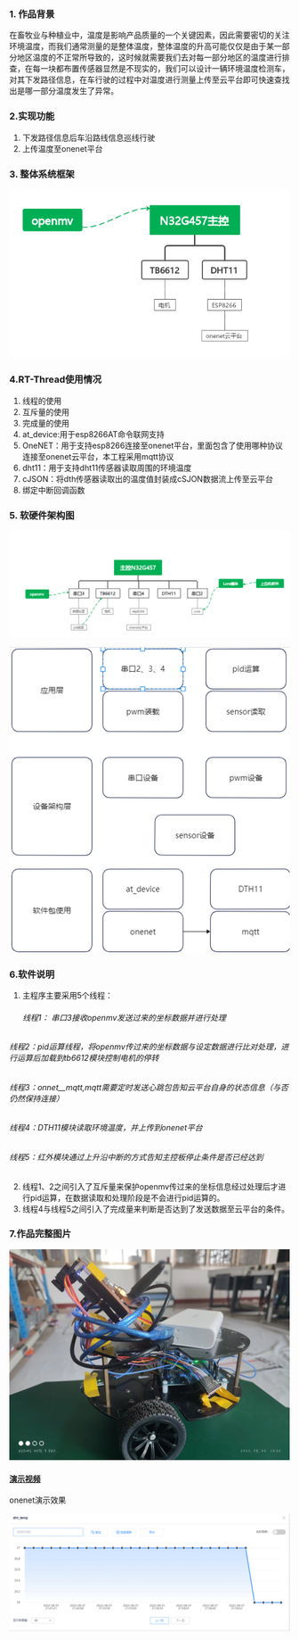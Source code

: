 ### 1. 作品背景

在畜牧业与种植业中，温度是影响产品质量的一个关键因素，因此需要密切的关注环境温度，而我们通常测量的是整体温度，整体温度的升高可能仅仅是由于某一部分地区温度的不正常所导致的，这时候就需要我们去对每一部分地区的温度进行排查，在每一块都布置传感器显然是不现实的，我们可以设计一辆环境温度检测车，对其下发路径信息，在车行驶的过程中对温度进行测量上传至云平台即可快速查找出是哪一部分温度发生了异常。

### 2.实现功能

1. 下发路径信息后车沿路线信息巡线行驶
2. 上传温度至onenet平台

### 3. 整体系统框架

![image-20220803102538822](说明文档.assets/image-20220803102538822.png)

### 4.RT-Thread使用情况

1. 线程的使用
2. 互斥量的使用
3. 完成量的使用
4. at_device:用于esp8266AT命令联网支持
5. OneNET：用于支持esp8266连接至onenet平台，里面包含了使用哪种协议连接至onenet云平台，本工程采用mqtt协议
6. dht11：用于支持dht11传感器读取周围的环境温度
7. cJSON：将dth传感器读取出的温度值封装成cSJON数据流上传至云平台
8. 绑定中断回调函数

### 5. 软硬件架构图

![image-20220802105036135](说明文档.assets/image-20220802105036135.png)

![image-20220802113927605](说明文档.assets/image-20220802113927605.png)

### 6.软件说明

1. 主程序主要采用5个线程：

   ###### 线程1： 串口3接收openmv发送过来的坐标数据并进行处理

###### 线程2：pid运算线程，将openmv传过来的坐标数据与设定数据进行比对处理，进行运算后加载到tb6612模块控制电机的停转

###### 线程3：onnet__mqtt,mqtt需要定时发送心跳包告知云平台自身的状态信息（与否仍然保持连接）

###### 线程4：DTH11模块读取环境温度，并上传到onenet平台

###### 线程5：红外模块通过上升沿中断的方式告知主控板停止条件是否已经达到

2. 线程1、2之间引入了互斥量来保护openmv传过来的坐标信息经过处理后才进行pid运算，在数据读取和处理阶段是不会进行pid运算的。
3. 线程4与线程5之间引入了完成量来判断是否达到了发送数据至云平台的条件。

### 7.作品完整图片

![3de35ac6c889293fb2174691d206d64](说明文档.assets/3de35ac6c889293fb2174691d206d64.jpg)

#### [演示视频](https://www.bilibili.com/video/BV1nB4y1r7G1?spm_id_from=333.1007.top_right_bar_window_history.content.click&vd_source=1030fc49793ffea59949728ba8e460ec)

onenet演示效果



![image-20220803104620735](说明文档.assets/image-20220803104620735.png)
